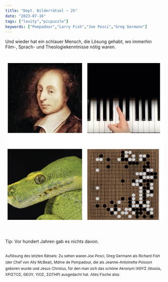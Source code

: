 ```yaml
---
title: "Dept. Bilderrätsel – 25"
date: "2023-07-16"
tags: ["levity","picpuzzle"]
keywords: ["Pompadour","Larry Fish","Joe Pesci","Greg Germann"]
---
```

Und wieder hat ein schlauer Mensch, die Lösung gehabt, wo immerhin Film-, Sprach- und Theologiekenntnisse nötig waren.

<br/>

<img  src="/assets/img/picpuzzle25.webp" alt="Bilderrätsel25">

<br/>
<br/>
<br/>

Tip: Vor hundert Jahren gab es nichts davon.
<br/>
<br/>

<sup>Auflösung des letzten Rätsels: Zu sehen waren Joe <i>Pesci</i>, Greg Germann als Richard <i>Fish</i> (der Chef von Ally McBeal), Mdme de Pompadour, die als Jeanne-Antoinette <i>Poisson</i> geboren wurde und Jesus Christus, für den man sich das schöne Akronym ΙΧΘΥΣ (Iēsoûs, ΧΡΙΣΤΟΣ, ΘΕΟΥ, ΥΙΟΣ, ΣΩΤΗΡ) ausgedacht hat. Alles Fische also.

<sup>